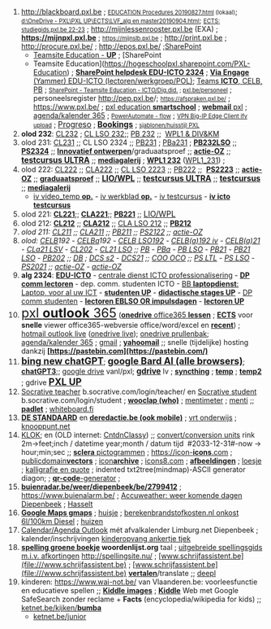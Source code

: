 1.  <a href="https://blackboard.pxl.be" style="font-size:1.2em;font-weight:bold;" target="_blank">http://blackboard.pxl.be</a> ; <span style="font-size:0.8em;"><a href="file:///D:\OneDrive%20-%20PXL\PXL%20UP\sjablonen\EDUCATION%0A%20%20%20%20%20%20%20%20%20%20%20%20Procedures%2020190827.html" target="_self">EDUCATION Procedures 20190827.html</a> (lokaal)</span>; <a href="file:///d:\OneDrive%20-%20PXL\PXL%20UP\ECTS\LVF_alg%20en%0A%20%20%20%20%20%20%20%20%20%20master20190904.html" style="font-size:0.8em;" target="_self">d:\OneDrive - PXL\PXL UP\ECTS\LVF_alg en
    master20190904.html</a>; <a href="https://studiegids.pxl.be/default.aspx?acadjaar=2022-23&amp;language=nl" style="font-size:0.8em;" target="_blank">ECTS: studiegids.pxl.be
    22-23</a> ; <a href="http://mijnlessenrooster.pxl.be" style="font-size: 1em; font-weight: bold;" target="_blank">http://mijnlessenrooster.pxl.be</a> (EXA) ; <span style="font-size:1.0em;"><a href="https://mijnpxl.pxl.be" target="_blank"><strong>https://mijnpxl.pxl.be</strong></a></span> ; <span style="font-size:0.8em;"><https://mijnslb.pxl.be></span> ; <a href="http://print.pxl.be" target="_blank">http://print.pxl.be</a> ; <a href="http://procure.pxl.be/" style="font-size:1.0em;" target="_blank">http://procure.pxl.be/</a> ; <a href="http://epos.pxl.be/" style="font-size:1.0em;font-weight:bold;" target="_blank">http://epos.pxl.be/</a> ;<a href="https://hogeschoolpxl.sharepoint.com/PXL-Education/UP/Gedeelde%20documenten/Forms/AllItems.aspx" style="">SharePoint
    - Teamsite Education - <strong>UP</strong></a> ; [SharePoint
    - Teamsite Education](https://hogeschoolpxl.sharepoint.com/PXL-Education) ; [**SharePoint helpdesk EDU-ICTO 2324**](https://hogeschoolpxl.sharepoint.com/sites/Education-ICTO/SitePages/Leeromgeving-op-punt-stellen.aspx) ; [**Via Engage** (Yammer) EDU-ICTO
    (lectoren/werkgroep/POL)](https://web.yammer.com/main/feed); [Teams **ICTO**, CELB, PB](https://teams.microsoft.com/_#/school/teams-grid/General?ctx=teamsGrid) ; <span style="font-size:0.8em;"><a href="https://hogeschoolpxl.sharepoint.com/PXL-Education/Gedeelde%0A%20%20%20%20%20%20%20%20%20%20%20%20documenten/Forms/AllItems.aspx" class="k">SharePoint - Teamsite
    Education - ICTO/Dig.did.</a> ; [pxl.be/personeel](https://www.pxl.be/Pub/Home/Homepagina-Personeel.html)</span> ; personeelsregister <a href="http://pep.pxl.be" target="_blank">http://pep.pxl.be</a>/; <span style="font-size:0.8em;"><a href="https://afspraken.pxl.be/" target="_blank">https://afspraken.pxl.be/</a></span> ; <a href="https://www.pxl.be/" style="font-size:0.8em;" target="_blank">https://www.pxl.be/</a> ; [pxl
    education **smartschool**](https://pxleducation.smartschool.be/login) ; [**webmail** pxl](https://outlook.office365.com/mail) ; [agenda/kalender
    365](https://outlook.office365.com/calendar/view/week) ; <a href="https://emea.flow.microsoft.com/manage/environments/Default-0bff66c5-45db-46ed-8b81-87959e069b90/flows" style="font-size:0.8em;">PowerAutomate - flow</a> ; <a href="https://eup2.pxl.be/" style="font-size:0.8em;">VPN
    Big-IP Edge Client ifv upload</a> ; <a href="http://progreso.pxl.be" style="font-size:1.1em;">Progreso</a> ; <a href="https://outlook.office.com/bookings/" style="font-size:1.1em;"><strong>Bookings</strong></a> ; <a href="https://www.pxl.be/Pub/Over-PXL/Huisstijl/Sjablonen.html" style="font-size:0.8em;">sjablonen/huisstijl
    PXL</a>
2.  **olod 232**: <a href="https://blackboard.pxl.be/ultra/courses/_49864_1/outline" class="v">CL232</a> ; [CL LSO 232](https://blackboard.pxl.be/ultra/courses/_45882_1/outline);; <a href="https://blackboard.pxl.be/ultra/courses/_49107_1/outline" class="v">PB 232</a> ;;  <a href="https://blackboard.pxl.be/ultra/courses/_49839_1/outline" class="v">WPL1 &amp; DIV&amp;KM</a>
3.  olod 231: <a href="https://blackboard.pxl.be/ultra/courses/_49430_1/outline" class="v">CL231</a> ;; CL LSO 2324 ;; <a href="https://blackboard.pxl.be/ultra/courses/_49105_1/outline" class="v">PB231</a> ; [PBa231](https://blackboard.pxl.be/ultra/courses/_49106_1/outline) ; [**PB232LSO**](https://blackboard.pxl.be/ultra/courses/_45600_1/outline) ;;  **[PS2324](https://blackboard.pxl.be/ultra/courses/_49473_1/outline)** ;; **[Innovatief ontwerpen](https://blackboard.pxl.be/ultra/courses/_46077_1/outline)**/graduaatsproef ;; [**actie-OZ**](https://blackboard.pxl.be/ultra/organizations/_45676_1/outline) ;; **<a href="https://blackboard.pxl.be/ultra/courses/_37246_1/outline" style="font-size: 1.1em">testcursus ULTRA</a>** ;; **[mediagalerij](https://blackboard.pxl.be/webapps/osv-kaltura-BB5ef7309ec5831/jsp/myMediaLTI.jsp)** ; **[WPL1 232](https://blackboard.pxl.be/ultra/courses/_49839_1/outline)** ([WPL1_231](https://blackboard.pxl.be/ultra/courses/_49104_1/outline)) ;
4.  olod 222: <a href="https://blackboard.pxl.be/webapps/blackboard/content/launchLink.jsp?course_id=_42756_1&amp;tool_id=_1287_1&amp;tool_type=TOOL&amp;mode=cpview&amp;mode=reset" class="v">CL222</a> ;; <a href="https://blackboard.pxl.be/webapps/blackboard/content/listContentEditable.jsp?content_id=_1378842_1&amp;course_id=_43589_1&amp;mode=reset" class="v">CLA222</a> ;; [CL LSO 2223](https://blackboard.pxl.be/webapps/blackboard/content/listContentEditable.jsp?content_id=_1130674_1&course_id=_40293_1&mode=reset) ;; <a href="https://blackboard.pxl.be/webapps/blackboard/content/launchLink.jsp?course_id=_42467_1&amp;tool_id=_1287_1&amp;tool_type=TOOL&amp;mode=cpview&amp;mode=reset" class="v">PB222</a> ;;  **[PS2223](https://blackboard.pxl.be/webapps/blackboard/content/listContentEditable.jsp?content_id=_1195816_1&course_id=_42754_1&mode=reset)** ;; [**actie-OZ**](https://blackboard.pxl.be/webapps/blackboard/content/listContentEditable.jsp?content_id=_1129042_1&course_id=_40089_1&mode=reset) ;; **[graduaatsproef](https://blackboard.pxl.be/webapps/blackboard/execute/announcement?method=search&context=course&course_id=_40484_1&handle=cp_announcements&mode=cpview)**
    ;; **<a href="https://blackboard.pxl.be/webapps/blackboard/content/launchLink.jsp?course_id=_42548_1&amp;tool_id=_1287_1&amp;tool_type=TOOL&amp;mode=cpview&amp;mode=reset" style="font-size: 1.1em">LIO/WPL</a>** ;; **<a href="https://blackboard.pxl.be/ultra/courses/_37246_1/outline" style="font-size: 1.1em">testcursus ULTRA</a>** ;; **<a href="https://blackboard.pxl.be/webapps/blackboard/execute/announcement?method=search&amp;context=course&amp;course_id=_19632_1&amp;handle=cp_announcements&amp;mode=cpview" style="font-size: 1.1em">testcursus</a>** ;; **[mediagalerij](https://blackboard.pxl.be/webapps/osv-kaltura-BB5ef7309ec5831/jsp/myMediaLTI.jsp)**
    - [iv
    video_temp **op.**](https://blackboard.pxl.be/webapps/cmsmain/webui/courses/1920-SLOSTE-61STE1030/video_temp?action=frameset&subaction=view&uniq=h1geev&mask=/courses/1920-SLOSTE-61STE1030) - [iv
    werkblad **op.**](https://blackboard.pxl.be/webapps/cmsmain/webui/courses/1920-SLOLIM-61LIM1050/pb20201017?action=frameset&subaction=view&uniq=-xis9xf&course_id=_21372_1) - [iv
    testcursus](https://blackboard.pxl.be/webapps/cmsmain/webui/courses/Testcursus-20006954?action=frameset&subaction=view&uniq=-kjf8pk&course_id=_19632_1) - [**iv
    icto testcursus**](https://blackboard.pxl.be/webapps/cmsmain/webui/courses/Testcursus-20006954/icto?action=frameset&subaction=view&uniq=r0qsxz&course_id=_19632_1)
5.  olod 221: <a href="https://blackboard.pxl.be/webapps/blackboard/content/listContentEditable.jsp?content_id=_1213164_1&amp;course_id=_42845_1&amp;mode=reset" class="v"><strong>CL221</strong></a>;;
    <a href="https://blackboard.pxl.be/webapps/blackboard/content/launchLink.jsp?course_id=_42891_1&amp;tool_id=_1287_1&amp;tool_type=TOOL&amp;mode=cpview&amp;mode=reset" class="v"><strong>CLA221</strong></a>;;
    <a href="https://blackboard.pxl.be/webapps/blackboard/content/listContentEditable.jsp?content_id=_1156900_1&amp;course_id=_42466_1&amp;mode=reset" class="v"><strong>PB221</strong></a>
    ;; <a href="https://blackboard.pxl.be/webapps/blackboard/content/listContentEditable.jsp?content_id=_1226480_1&amp;course_id=_42913_1&amp;mode=reset" style="font-size: 1.1em">LIO/WPL</a><a href="https://blackboard.pxl.be/webapps/blackboard/content/listContentEditable.jsp?content_id=_1226480_1&amp;course_id=_42913_1&amp;mode=reset" style="font-size: 1.1em"></a>
6.  olod 212: **[CL212](https://blackboard.pxl.be/webapps/blackboard/content/listContentEditable.jsp?content_id=_895584_1&course_id=_36461_1&mode=reset)** ;;
    [**CLA212**](https://blackboard.pxl.be/webapps/blackboard/content/listContentEditable.jsp?content_id=_1053723_1&course_id=_36827_1&mode=reset) ;;
    [CLA
    LSO 212](https://blackboard.pxl.be/webapps/blackboard/content/listContentEditable.jsp?content_id=_845022_1&course_id=_34317_1&mode=reset) ;; **[PB212  
    ](https://blackboard.pxl.be/webapps/blackboard/content/listContentEditable.jsp?content_id=_873871_1&course_id=_36358_1&mode=reset)**
7.  *olod 211:* *[CL211](https://blackboard.pxl.be/webapps/blackboard/execute/announcement?course_id=_36460_1&context=course&handle=cp_announcements&method=search&crosscoursenavrequest=true)* *;;* *[CLA211](https://blackboard.pxl.be/webapps/blackboard/execute/announcement?method=search&context=course&course_id=_36542_1&handle=cp_announcements&mode=cpview)* *;;* *[PB211](https://blackboard.pxl.be/webapps/blackboard/execute/announcement?method=search&context=course&course_id=_36357_1&handle=cp_announcements&mode=cpview)* *;;*
    *[PS2122](https://blackboard.pxl.be/webapps/blackboard/content/listContentEditable.jsp?content_id=_879733_1&course_id=_36383_1)* *;;* *[actie-OZ](https://blackboard.pxl.be/webapps/blackboard/execute/announcement?method=search&context=course&course_id=_34112_1&handle=cp_announcements&mode=cpview)*[](https://blackboard.pxl.be/webapps/cmsmain/webui/courses/Testcursus-20006954/icto?action=frameset&subaction=view&uniq=r0qsxz&course_id=_19632_1)[](https://blackboard.pxl.be/webapps/cmsmain/webui/courses/Testcursus-20006954/icto?action=frameset&subaction=view&uniq=r0qsxz&course_id=_19632_1)
8.  *olod:* *[CELB](https://blackboard.pxl.be/webapps/blackboard/execute/announcement?method=search&context=course&course_id=_24415_1&handle=cp_announcements&mode=cpview)192
    -* *[CELBa](https://blackboard.pxl.be/webapps/blackboard/execute/announcement?course_id=_24414_1&context=course&handle=cp_announcements&mode=cpview&method=search&crosscoursenavrequest=true)192
    -* *[CELB
    LSO192](https://blackboard.pxl.be/webapps/blackboard/execute/announcement?course_id=_21785_1&context=course_entry&handle=announcements_entry&mode=view&method=search&crosscoursenavrequest=true)* *-* *[CELB(a)192
    iv](https://blackboard.pxl.be/webapps/cmsmain/webui/courses/2021-GRLSG-PBLSO-PBLSV-62LSG1040-62LSG1060-62LST1040-62LST1060-61LSV1130-61LSV1150?action=frameset&subaction=view&uniq=l1mobi&course_id=_31964_1)* *-* *[*CELB(a)21*](https://blackboard.pxl.be/webapps/blackboard/content/listContentEditable.jsp?content_id=_661650_1&course_id=_31964_1)*
    *-* *[CLa21 LSV](https://blackboard.pxl.be/webapps/blackboard/execute/announcement?method=search&context=course&course_id=_29664_1&handle=cp_announcements&mode=cpview)* *- [CL202](https://blackboard.pxl.be/webapps/blackboard/execute/announcement?method=search&context=course&course_id=_32213_1&handle=cp_announcements&mode=cpview)* *-* *<a href="https://blackboard.pxl.be/webapps/blackboard/execute/announcement?method=search&amp;context=course&amp;course_id=_29835_1&amp;handle=cp_announcements&amp;mode=cpview" class="ac2021">CL21 LSO</a>* *;;* *[PB](https://blackboard.pxl.be/webapps/blackboard/content/listContent.jsp?course_id=_24413_1&content_id=_475052_1&mode=reset)*
    *-* *[PBa](https://blackboard.pxl.be/webapps/blackboard/execute/announcement?course_id=_21582_1&context=course&handle=cp_announcements&mode=cpview&method=search&crosscoursenavrequest=true)*
    *-* *[PB
    LSO](https://blackboard.pxl.be/webapps/blackboard/content/listContent.jsp?course_id=_21508_1&content_id=_329792_1&mode=reset)* *-* *[*PB21*](https://blackboard.pxl.be/webapps/blackboard/execute/announcement?method=search&context=course&course_id=_31913_1&handle=cp_announcements&mode=cpview)*
    *-* *<a href="https://blackboard.pxl.be/webapps/blackboard/execute/announcement?method=search&amp;context=course&amp;course_id=_29588_1&amp;handle=cp_announcements&amp;mode=cpview" class="ac2021">PB21 LSO</a>* *-* *[PB202](https://blackboard.pxl.be/webapps/blackboard/content/listContentEditable.jsp?content_id=_760665_1&course_id=_32199_1)* *;;* *[DB](https://blackboard.pxl.be/webapps/blackboard/content/listContent.jsp?course_id=_31899_1&content_id=_628382_1)*
    *;* *[DCS
    s2](https://blackboard.pxl.be/webapps/blackboard/execute/announcement?method=search&context=course&course_id=_21387_1&handle=cp_announcements&mode=cpview)* *-* *[DCS21](https://blackboard.pxl.be/webapps/blackboard/content/listContentEditable.jsp?content_id=_634548_1&course_id=_31908_1)*
    *;;* *[COO
    OCO](https://blackboard.pxl.be/webapps/blackboard/execute/announcement?course_id=_24260_1&context=course&handle=cp_announcements&method=search&crosscoursenavrequest=true)* *;;* *[PS
    LTL](https://blackboard.pxl.be/webapps/blackboard/execute/announcement?method=search&context=course_entry&course_id=_24191_1&handle=announcements_entry&mode=view)* *-* *[PS
    LSO](https://blackboard.pxl.be/webapps/gradebook/do/instructor/enterGradeCenter?course_id=_24157_1&crosscoursenavrequest=true)* *-* *[PS2021](https://blackboard.pxl.be/webapps/blackboard/content/listContentEditable.jsp?content_id=_633290_1&course_id=_31906_1)*
    *;;* *[<span class="k">actie-OZ</span>](https://blackboard.pxl.be/webapps/blackboard/execute/announcement?method=search&context=course&course_id=_21598_1&handle=cp_announcements&mode=cpview)<span class="k"> -</span>*
    *[actie-OZ](https://blackboard.pxl.be/webapps/blackboard/execute/announcement?method=search&context=course&course_id=_29671_1&handle=cp_announcements&mode=cpview)*[](https://blackboard.pxl.be/webapps/cmsmain/webui/courses/Testcursus-20006954/icto?action=frameset&subaction=view&uniq=r0qsxz&course_id=_19632_1)
9.  **alg 2324**: **[EDU-ICTO](https://hogeschoolpxl.sharepoint.com/PXL-Education/UP/Gedeelde%20documenten/Forms/AllItems.aspx?id=/PXL-Education/UP/Gedeelde%20documenten/99.%20ICT%20helpdesk&viewid=65b28a5d-fc48-4559-a59a-e5d9f883c41d)** - [centrale
    dienst ICTO professionalisering](https://blackboard.pxl.be/webapps/blackboard/content/listContent.jsp?course_id=_9141_1&content_id=_125454_1&mode=reset) - [**DP comm lectoren**](https://blackboard.pxl.be/ultra/organizations/_43694_1/outline) - dep.
    comm. studenten ICTO - [BB **laptopdienst**: Laptop, voor al uw ICT](https://blackboard.pxl.be/webapps/blackboard/execute/announcement?method=search&context=course_entry&course_id=_34_1&handle=announcements_entry&mode=view) - [**studenten UP**](https://blackboard.pxl.be/ultra/organizations/_43979_1/outline) - [**didactische stages UP**](https://blackboard.pxl.be/ultra/organizations/_43980_1/outline) - [DP comm studenten](https://blackboard.pxl.be/ultra/organizations/_43695_1/outline) - **<a href="https://blackboard.pxl.be/webapps/blackboard/content/listContentEditable.jsp?content_id=_1113387_1&amp;course_id=_38369_1&amp;mode=reset" class="k">lectoren EBLSO OR
    impulsdagen</a>** - <span class="g">[**lectoren UP**](https://blackboard.pxl.be/ultra/organizations/_43978_1/outline)</span>
10. <a href="https://outlook.office365.com/mail/inbox" style="font-weight: normal; font-size: 1.8em;" target="_blank">pxl <strong>outlook</strong> 365</a> ([**onedrive** office365 **lessen**](https://hogeschoolpxl-my.sharepoint.com/personal/20006954_pxl_be/_layouts/15/onedrive.aspx?isAscending=false&id=/personal/20006954_pxl_be/Documents/PXL%20UP/lessen&sortField=LinkFilename&view=0) ; [**ECTS**](https://hogeschoolpxl-my.sharepoint.com/personal/20006954_pxl_be/_layouts/15/onedrive.aspx?isAscending=true&id=/personal/20006954_pxl_be/Documents/PXL%20UP/ECTS&sortField=LinkFilename&view=0) voor **snelle** viewer office365-webversie office/word/excel en [**recent**](https://hogeschoolpxl-my.sharepoint.com/personal/20006954_pxl_be/_layouts/15/onedrive.aspx)) ; [hotmail
    outlook live](https://outlook.live.com) ([onedrive
    live](https://onedrive.live.com)); [onedrive
    prullenbak](https://hogeschoolpxl-my.sharepoint.com/personal/20006954_pxl_be/_layouts/15/onedrive.aspx?view=5); [agenda/kalender
    365](https://outlook.office365.com/calendar/view/week) ; <a href="https://accounts.google.com/ServiceLogin?service=mail&amp;continue=https://mail.google.com/mail/&amp;hl=nl#identifier" style="font-size:1em;" target="_blank">gmail</a> ; **<a href="http://mail.yahoo.com" target="_blank">yahoomail</a>**
    ;; snelle (tijdelijke) hosting dankzij
    **[https://pastebin.com](https://pastebin.com/)**  
11. <a href="https://www.bing.com/new" style="font-size:1.3em;font-weight:bold;">bing new chatGPT</a>; <a href="https://bard.google.com/chat" style="font-size:1.3em;font-weight:bold;">google Bard AI (alle browsers)</a>; <a href="https://chat.openai.com/auth/login" class="b"><strong>chatGPT3</strong></a>;; <span class="v"><a href="https://drive.google.com/drive/my-drive" target="_blank">google drive</a></span> vanl/pxl; <span style="font-size:1.1em;font-weight:bold;"><a href="https://drive.google.com/drive/u/0/my-drive" target="_blank">gdrive</a></span> lv
    ; [**syncthing**](http://127.0.0.1:8384/)
    ; <a href="https://docs.google.com/document/d/16yvBXNFFwDcTh_zppmj2DAiuh_TAKjq_XI8hKnk2boA/edit" target="_blank"><strong>temp</strong></a> ; <a href="https://docs.google.com/document/d/1o6-n1CVSfGPNnXmJFur5qlg7Ff1d-g5rTGewVJRHLfI/edit" target="_blank"><strong>temp2</strong></a> ; gdrive
    <span style="font-size:1.3em;font-weight:bold;"><a href="https://docs.google.com/document/d/16yvBXNFFwDcTh_zppmj2DAiuh_TAKjq_XI8hKnk2boA/edit" target="_blank">PXL UP</a></span>
12. <a href="https://b.socrative.com/login/teacher" class="v" target="_blank">Socrative teacher</a> b.socrative.com/login/teacher/
    en <a href="https://b.socrative.com/login/student" class="v" target="_blank">Socrative student</a> b.socrative.com/login/student
    ; <a href="https://app.wooclap.com/auth/login?lang=en&amp;redirectTo=/home/info" class="v"><strong>wooclap (who)</strong></a> ; [mentimeter](https://www.mentimeter.com/login)
    ; [menti](https://www.menti.com)
    ;; [**padlet**](https://nl.padlet.com/)
    ; [whiteboard.fi](https://whiteboard.fi/)
13. **<a href="http://standaard.be/" target="_blank">DE
    STANDAARD</a>** en **<a href="http://www.deredactie.be/" target="_blank">deredactie.be
    (ook mobile)</a>** ; [vrt
    onderwijs](https://www.vrt.be/vrtnws/nl/rubrieken/onderwijs/) ; [knooppunt.net](https://www.knooppunt.net/nl)
14. <a href="https://www.timeanddate.com/worldclock/fullscreen.html?n=5918" class="v">KLOK</a>; en <span class="k">(OLD internet: <a href="http://i.cvolimlo.be/countdown/countdownlv.php" target="_blank">CntdnClassy</a>)</span> ;; <a href="https://rinkcalc.app/" class="v">convert/conversion units</a> rink  2m-\>feet;inch / datetime year;month / datum tijd  #2033-12-31#-now -\> hour;min;sec ;; [**sclera**
    pictogrammen](https://www.sclera.be/nl/picto/overview) ; [https://icon-**icons**.com](https://icon-icons.com) ;
    [publicdomain**vectors**](https://publicdomainvectors.org/en/)
    ; [icon**archive**](https://iconarchive.com/svg-icons.html)
    ; [icons8.com](https://icons8.com/icons/set/ict) ; [**afbeeldingen**](https://www.google.com/search?q=afbeeldingen)
    ; [loesje](https://www.loesje.nl/posters/) ; [kalligrafie en quote](https://freesvgdesigns.com/) ;
    indented txt2tree(mindmap)-ASCII generator diagon; ; [**qr-code**-generator](https://www.qr-code-generator.com/) ;
15. **<a href="https://www.buienradar.be/weer/diepenbeek/be/2799412" target="_blank">buienradar.be/weer/diepenbeek/be/2799412</a>**
    ; <a href="https://www.buienalarm.be/diepenbeek-hasselt-belgië" style="font-size:1.3em;font-weight:bold;">https://www.buienalarm.be/</a>
    ; <a href="https://www.accuweather.com/nl/be/diepenbeek/29320/hourly-weather-forecast/29320" target="_blank">Accuweather: weer komende dagen Diepenbeek</a>
    ; <a href="http://www.accuweather.com/nl/be/hasselt/29314/hourly-weather-forecast/29314" target="_blank">Hasselt</a>
16. **<a href="http://maps.google.be/maps?hl=nl&amp;tab=wl" target="_blank">Google Maps gmaps</a>** ;
    [huisje](https://www.google.com/maps/d/edit?hl=nl&hl=nl&mid=1DcQBQdozlywkN_xC9SUBo9PX4KYRHgt0&ll=50.92453839975087%2C5.43316249999998&z=17) ; <a href="http://berekenbrandstofkosten.nl/" target="_blank">berekenbrandstofkosten.nl onkost 6l/100km
    Diesel</a> ; <a href="https://www.google.com/maps/d/edit?hl=nl&amp;mid=1vJoEfTf5xiv0gZ-FaX7fRyWn95E&amp;ll=50.93175134590565%2C5.311076148959842&amp;z=19" target="_blank">huizen</a>
17. <span style="font-size:1em;"><a href="https://outlook.office365.com/calendar/view/week" target="_blank">Calendar/Agenda Outlook</a></span> mét
    afvalkalender Limburg.net Diepenbeek ; kalender/inschrijvingen <a href="https://ouderportaal.tjek.be" class="v">kinderopvang
    ankertje tjek</a>
18.  **<a href="http://woordenlijst.org/" target="_blank">spelling groene boekje</a> woordenlijst.org** taal ; <a href="http://spellingsite.nu/" target="_blank">uitgebreide
    spellingsgids m.i.v. afkortingen</a> http://spellingsite.nu/ ; <span class="v">[www.schrijfassistent.be](file:///www.schrijfassistent.be)</span> ; [www.schrijfassistent.be](file:///www.schrijfassistent.be) **<a href="http://translate.google.nl/#nl/en/" target="_blank">vertalen</a>**/translate ;; [deepl](https://www.deepl.com/nl/translator)
19. kinderen: <https://www.wai-not.be/> van Vlaanderen.be: voorleesfunctie en educatieve spellen ;; [**Kiddle** **images**](https://www.kiddle.co/images.php)
    ; **[Kiddle](https://www.kiddle.co/)**
    Web met Google SafeSearch zonder reclame + **Facts**
    (encyclopedia/wikipedia for kids) ;; [ketnet.be/kijken/**bumba**](https://www.ketnet.be/kijken/bumba)
    - [ketnet.be/junior](https://www.ketnet.be/junior)
